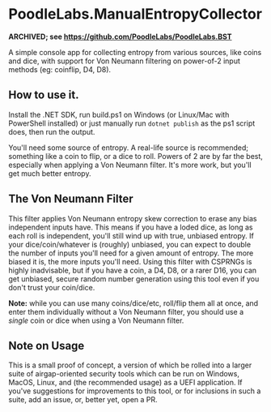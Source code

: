 # PoodleLabs.ManualEntropyCollector

**ARCHIVED; see https://github.com/PoodleLabs/PoodleLabs.BST**

A simple console app for collecting entropy from various sources, like coins and dice, with support for Von Neumann filtering on power-of-2 input methods (eg: coinflip, D4, D8).

## How to use it.

Install the .NET SDK, run build.ps1 on Windows (or Linux/Mac with PowerShell installed) or just manually run `dotnet publish` as the ps1 script does, then run the output.

You'll need some source of entropy. A real-life source is recommended; something like a coin to flip, or a dice to roll. Powers of 2 are by far the best, especially when applying a Von Neumann filter. It's more work, but you'll get much better entropy.

## The Von Neumann Filter

This filter applies Von Neumann entropy skew correction to erase any bias independent inputs have. This means if you have a loded dice, as long as each roll is independent, you'll still wind up with true, unbiased entropy. If your dice/coin/whatever is (roughly) unbiased, you can expect to double the number of inputs you'll need for a given amount of entropy. The more biased it is, the more inputs you'll need. Using this filter with CSPRNGs is highly inadvisable, but if you have a coin, a D4, D8, or a rarer D16, you can get unbiased, secure random number generation using this tool even if you don't trust your coin/dice.

**Note:** while you can use many coins/dice/etc, roll/flip them all at once, and enter them individually without a Von Neumann filter, you should use a *single* coin or dice when using a Von Neumann filter.

## Note on Usage

This is a small proof of concept, a version of which be rolled into a larger suite of airgap-oriented security tools which can be run on Windows, MacOS, Linux, and (the recommended usage) as a UEFI application. If you've suggestions for improvements to this tool, or for inclusions in such a suite, add an issue, or, better yet, open a PR.
